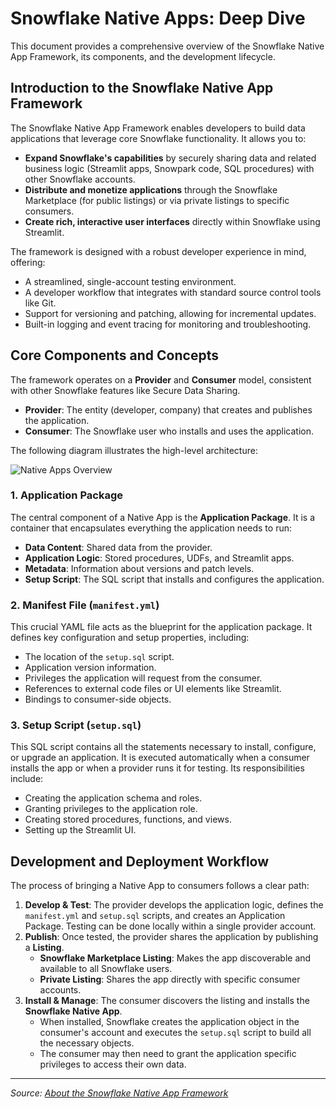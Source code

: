 # Snowflake Native Apps: Deep Dive

This document provides a comprehensive overview of the Snowflake Native App Framework, its components, and the development lifecycle.

## Introduction to the Snowflake Native App Framework

The Snowflake Native App Framework enables developers to build data applications that leverage core Snowflake functionality. It allows you to:

-   **Expand Snowflake's capabilities** by securely sharing data and related business logic (Streamlit apps, Snowpark code, SQL procedures) with other Snowflake accounts.
-   **Distribute and monetize applications** through the Snowflake Marketplace (for public listings) or via private listings to specific consumers.
-   **Create rich, interactive user interfaces** directly within Snowflake using Streamlit.

The framework is designed with a robust developer experience in mind, offering:

-   A streamlined, single-account testing environment.
-   A developer workflow that integrates with standard source control tools like Git.
-   Support for versioning and patching, allowing for incremental updates.
-   Built-in logging and event tracing for monitoring and troubleshooting.

## Core Components and Concepts

The framework operates on a **Provider** and **Consumer** model, consistent with other Snowflake features like Secure Data Sharing.

-   **Provider**: The entity (developer, company) that creates and publishes the application.
-   **Consumer**: The Snowflake user who installs and uses the application.

The following diagram illustrates the high-level architecture:

![Native Apps Overview](../../../_images/native-apps-overview.png)

### 1. Application Package

The central component of a Native App is the **Application Package**. It is a container that encapsulates everything the application needs to run:

-   **Data Content**: Shared data from the provider.
-   **Application Logic**: Stored procedures, UDFs, and Streamlit apps.
-   **Metadata**: Information about versions and patch levels.
-   **Setup Script**: The SQL script that installs and configures the application.

### 2. Manifest File (`manifest.yml`)

This crucial YAML file acts as the blueprint for the application package. It defines key configuration and setup properties, including:

-   The location of the `setup.sql` script.
-   Application version information.
-   Privileges the application will request from the consumer.
-   References to external code files or UI elements like Streamlit.
-   Bindings to consumer-side objects.

### 3. Setup Script (`setup.sql`)

This SQL script contains all the statements necessary to install, configure, or upgrade an application. It is executed automatically when a consumer installs the app or when a provider runs it for testing. Its responsibilities include:

-   Creating the application schema and roles.
-   Granting privileges to the application role.
-   Creating stored procedures, functions, and views.
-   Setting up the Streamlit UI.

## Development and Deployment Workflow

The process of bringing a Native App to consumers follows a clear path:

1.  **Develop & Test**: The provider develops the application logic, defines the `manifest.yml` and `setup.sql` scripts, and creates an Application Package. Testing can be done locally within a single provider account.
2.  **Publish**: Once tested, the provider shares the application by publishing a **Listing**.
    -   **Snowflake Marketplace Listing**: Makes the app discoverable and available to all Snowflake users.
    -   **Private Listing**: Shares the app directly with specific consumer accounts.
3.  **Install & Manage**: The consumer discovers the listing and installs the **Snowflake Native App**.
    -   When installed, Snowflake creates the application object in the consumer's account and executes the `setup.sql` script to build all the necessary objects.
    -   The consumer may then need to grant the application specific privileges to access their own data.

---

*Source: [About the Snowflake Native App Framework](https://docs.snowflake.com/en/developer-guide/native-apps/native-apps-about)* 